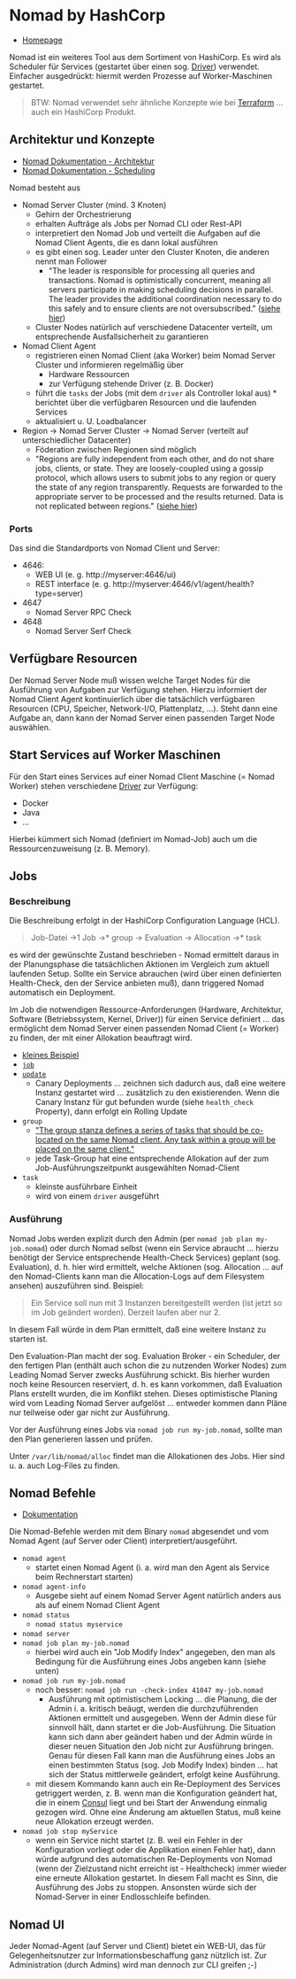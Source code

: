 # Nomad by HashCorp

* [Homepage](https://www.nomadproject.io/)

Nomad ist ein weiteres Tool aus dem Sortiment von HashiCorp. Es wird als Scheduler für Services (gestartet über einen sog. [Driver](https://www.nomadproject.io/docs/drivers/index.html)) verwendet. Einfacher ausgedrückt: hiermit werden Prozesse auf Worker-Maschinen gestartet.

> BTW: Nomad verwendet sehr ähnliche Konzepte wie bei [Terraform](terraform.md) ... auch ein HashiCorp Produkt.

## Architektur und Konzepte

* [Nomad Dokumentation - Architektur](https://www.nomadproject.io/docs/internals/architecture.html)
* [Nomad Dokumentation - Scheduling](https://www.nomadproject.io/docs/internals/scheduling.html)

Nomad besteht aus

* Nomad Server Cluster (mind. 3 Knoten)
  * Gehirn der Orchestrierung
  * erhalten Aufträge als Jobs per Nomad CLI oder Rest-API
  * interpretiert den Nomad Job und verteilt die Aufgaben auf die Nomad Client Agents, die es dann lokal ausführen
  * es gibt einen sog. Leader unter den Cluster Knoten, die anderen nennt man Follower
    * "The leader is responsible for processing all queries and transactions. Nomad is optimistically concurrent, meaning all servers participate in making scheduling decisions in parallel. The leader provides the additional coordination necessary to do this safely and to ensure clients are not oversubscribed." ([siehe hier](https://www.nomadproject.io/docs/internals/architecture.html))
  * Cluster Nodes natürlich auf verschiedene Datacenter verteilt, um entsprechende Ausfallsicherheit zu garantieren
* Nomad Client Agent
  * registrieren einen Nomad Client (aka Worker) beim Nomad Server Cluster und informieren regelmäßig über
    * Hardware Ressourcen
    * zur Verfügung stehende Driver (z. B. Docker)
  * führt die `tasks` der Jobs (mit dem `driver` als Controller lokal aus)  * berichtet über die verfügbaren Resourcen und die laufenden Services
  * aktualisiert u. U. Loadbalancer
* Region -> Nomad Server Cluster -> Nomad Server (verteilt auf unterschiedlicher Datacenter)
  * Föderation zwischen Regionen sind möglich
  * "Regions are fully independent from each other, and do not share jobs, clients, or state. They are loosely-coupled using a gossip protocol, which allows users to submit jobs to any region or query the state of any region transparently. Requests are forwarded to the appropriate server to be processed and the results returned. Data is not replicated between regions." ([siehe hier](https://www.nomadproject.io/docs/internals/architecture.html))

### Ports

Das sind die Standardports von Nomad Client und Server:

* 4646:
  * WEB UI (e. g. http://myserver:4646/ui)
  * REST interface (e. g. http://myserver:4646/v1/agent/health?type=server)
* 4647
  * Nomad Server RPC Check
* 4648
  * Nomad Server Serf Check

## Verfügbare Resourcen

Der Nomad Server Node muß wissen welche Target Nodes für die Ausführung von Aufgaben zur Verfügung stehen. Hierzu informiert der Nomad Client Agent kontinuierlich über die tatsächlich verfügbaren Resourcen (CPU, Speicher, Network-I/O, Plattenplatz, ...). Steht dann eine Aufgabe an, dann kann der Nomad Server einen passenden Target Node auswählen.

## Start Services auf Worker Maschinen

Für den Start eines Services auf einer Nomad Client Maschine (= Nomad Worker) stehen verschiedene [Driver](https://www.nomadproject.io/docs/drivers/index.html) zur Verfügung:

* Docker
* Java
* ...

Hierbei kümmert sich Nomad (definiert im Nomad-Job) auch um die Ressourcenzuweisung (z. B. Memory).

## Jobs

### Beschreibung

Die Beschreibung erfolgt in der HashiCorp Configuration Language (HCL).

> Job-Datei ->1 Job ->* group -> Evaluation -> Allocation ->* task

es wird der gewünschte Zustand beschrieben - Nomad ermittelt daraus in der Planungsphase die tatsächlichen Aktionen im Vergleich zum aktuell laufenden Setup. Sollte ein Service abrauchen (wird über einen definierten Health-Check, den der Service anbieten muß), dann triggered Nomad automatisch ein Deployment.

Im Job die notwendigen Ressource-Anforderungen (Hardware, Architektur, Software (Betriebssystem, Kernel, Driver)) für einen Service definiert ... das ermöglicht dem Nomad Server einen passenden Nomad Client (= Worker) zu finden, der mit einer Allokation beauftragt wird.

* [kleines Beispiel](https://www.nomadproject.io/docs/job-specification/index.html)
* [`job`](https://www.nomadproject.io/docs/job-specification/job.html)
* [`update`](https://www.nomadproject.io/docs/job-specification/update.html)
  * Canary Deployments ... zeichnen sich dadurch aus, daß eine weitere Instanz gestartet wird ... zusätzlich zu den existierenden. Wenn die Canary Instanz für gut befunden wurde (siehe `health_check` Property), dann erfolgt ein Rolling Update
* `group`
  * ["The group stanza defines a series of tasks that should be co-located on the same Nomad client. Any task within a group will be placed on the same client."](https://www.nomadproject.io/docs/job-specification/group.html)
  * jede Task-Group hat eine entsprechende Allokation auf der zum Job-Ausführungszeitpunkt ausgewählten Nomad-Client
* `task`
  * kleinste ausführbare Einheit
  * wird von einem `driver` ausgeführt

### Ausführung

Nomad Jobs werden explizit durch den Admin (per `nomad job plan my-job.nomad`) oder durch Nomad selbst (wenn ein Service abraucht ... hierzu benötigt der Service entsprechende Health-Check Services) geplant (sog. Evaluation), d. h. hier wird ermittelt, welche Aktionen (sog. Allocation ... auf den Nomad-Clients kann man die Allocation-Logs auf dem Filesystem ansehen) auszuführen sind. Beispiel:

> Ein Service soll nun mit 3 Instanzen bereitgestellt werden (ist jetzt so im Job geändert worden). Derzeit laufen aber nur 2.

In diesem Fall würde in dem Plan ermittelt, daß eine weitere Instanz zu starten ist.

Den Evaluation-Plan macht der sog. Evaluation Broker - ein Scheduler, der den fertigen Plan (enthält auch schon die zu nutzenden Worker Nodes) zum Leading Nomad Server zwecks Ausführung schickt. Bis hierher wurden noch keine Resourcen reserviert, d. h. es kann vorkommen, daß Evaluation Plans erstellt wurden, die im Konflikt stehen. Dieses optimistische Planing wird vom Leading Nomad Server aufgelöst ... entweder kommen dann Pläne nur teilweise oder gar nicht zur Ausführung.

Vor der Ausführung eines Jobs via `nomad job run my-job.nomad`, sollte man den Plan generieren lassen und prüfen.

Unter `/var/lib/nomad/alloc` findet man die Allokationen des Jobs. Hier sind u. a. auch Log-Files zu finden.

## Nomad Befehle

* [Dokumentation](https://www.nomadproject.io/docs/commands/index.html)

Die Nomad-Befehle werden mit dem Binary `nomad` abgesendet und vom Nomad Agent (auf Server oder Client) interpretiert/ausgeführt.

* `nomad agent`
  * startet einen Nomad Agent (i. a. wird man den Agent als Service beim Rechnerstart starten)
* `nomad agent-info`
  * Ausgebe sieht auf einem Nomad Server Agent natürlich anders aus als auf einem Nomad Client Agent
* `nomad status`
  * `nomad status myservice`
* `nomad server`
* `nomad job plan my-job.nomad`
  * hierbei wird auch ein "Job Modify Index" angegeben, den man als Bedingung für die Ausführung eines Jobs angeben kann (siehe unten)
* `nomad job run my-job.nomad`
  * noch besser: `nomad job run -check-index 41047 my-job.nomad`
    * Ausführung mit optimistischem Locking ... die Planung, die der Admin i. a. kritisch beäugt, werden die durchzuführenden Aktionen ermittelt und ausgegeben. Wenn der Admin diese für sinnvoll hält, dann startet er die Job-Ausführung. Die Situation kann sich dann aber geändert haben und der Admin würde in dieser neuen Situation den Job nicht zur Ausführung bringen. Genau für diesen Fall kann man die Ausführung eines Jobs an einen bestimmten Status (sog. Job Modify Index) binden ... hat sich der Status mittlerweile geändert, erfolgt keine Ausführung.
  * mit diesem Kommando kann auch ein Re-Deployment des Services getriggert werden, z. B. wenn man die Konfiguration geändert hat, die in einem [Consul](consul.md) liegt und bei Start der Anwendung einmalig gezogen wird. Ohne eine Änderung am aktuellen Status, muß keine neue Allokation erzeugt werden.
* `nomad job stop myService`
  * wenn ein Service nicht startet (z. B. weil ein Fehler in der Konfiguration vorliegt oder die Applikation einen Fehler hat), dann würde aufgrund des automatischen Re-Deployments von Nomad (wenn der Zielzustand nicht erreicht ist - Healthcheck) immer wieder eine erneute Allokation gestartet. In diesem Fall macht es Sinn, die Ausführung des Jobs zu stoppen. Ansonsten würde sich der Nomad-Server in einer Endlosschleife befinden.

## Nomad UI

Jeder Nomad-Agent (auf Server und Client) bietet ein WEB-UI, das für Gelegenheitsnutzer zur Informationsbeschaffung ganz nützlich ist. Zur Administration (durch Admins) wird man dennoch zur CLI greifen ;-)